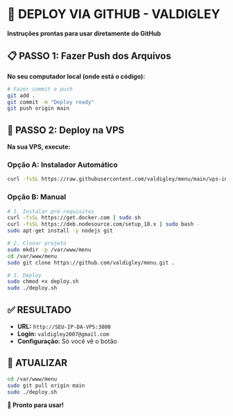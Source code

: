 # 🚀 DEPLOY VIA GITHUB - VALDIGLEY

**Instruções prontas para usar diretamente do GitHub**

## 📋 PASSO 1: Fazer Push dos Arquivos

**No seu computador local (onde está o código):**
```bash
# Fazer commit e push
git add .
git commit -m "Deploy ready"
git push origin main
```

## 🚀 PASSO 2: Deploy na VPS

**Na sua VPS, execute:**

### **Opção A: Instalador Automático**
```bash
curl -fsSL https://raw.githubusercontent.com/valdigley/menu/main/vps-install.sh | sudo bash
```

### **Opção B: Manual**
```bash
# 1. Instalar pré-requisitos
curl -fsSL https://get.docker.com | sudo sh
curl -fsSL https://deb.nodesource.com/setup_18.x | sudo bash -
sudo apt-get install -y nodejs git

# 2. Clonar projeto
sudo mkdir -p /var/www/menu
cd /var/www/menu
sudo git clone https://github.com/valdigley/menu.git .

# 3. Deploy
sudo chmod +x deploy.sh
sudo ./deploy.sh
```

## ✅ RESULTADO

- **URL:** `http://SEU-IP-DA-VPS:3000`
- **Login:** `valdigley2007@gmail.com`
- **Configuração:** Só você vê o botão

## 🔄 ATUALIZAR

```bash
cd /var/www/menu
sudo git pull origin main
sudo ./deploy.sh
```

**🎉 Pronto para usar!**